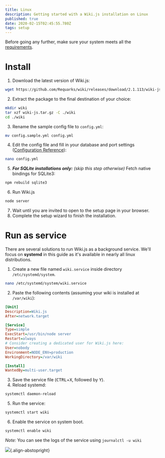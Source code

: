 ```yaml
---
title: Linux
description: Getting started with a Wiki.js installation on Linux
published: true
date: 2020-02-15T02:45:55.780Z
tags: setup
---
```


Before going any further, make sure your system meets all the [requirements](/install/requirements).

# Install

1. Download the latest version of Wiki.js:
  ```bash
  wget https://github.com/Requarks/wiki/releases/download/2.1.113/wiki-js.tar.gz
  ```
2. Extract the package to the final destination of your choice:
  ```bash
  mkdir wiki
  tar xzf wiki-js.tar.gz -C ./wiki
  cd ./wiki
  ```
3. Rename the sample config file to `config.yml`:
  ```bash
  mv config.sample.yml config.yml
  ```
4. Edit the config file and fill in your database and port settings ([Configuration Reference](/install/config)):
  ```bash
  nano config.yml
  ```
5. ***For SQLite installations only:*** *(skip this step otherwise)* Fetch native bindings for SQLite3:
  ```bash
  npm rebuild sqlite3
  ```
6. Run Wiki.js
  ```bash
  node server
  ```
7. Wait until you are invited to open to the setup page in your browser.
8. Complete the setup wizard to finish the installation.

# Run as service

There are several solutions to run Wiki.js as a background service. We'll focus on **systemd** in this guide as it's available in nearly all linux distributions.

1. Create a new file named `wiki.service` inside directory `/etc/systemd/system`.
  ```bash
  nano /etc/systemd/system/wiki.service
  ```
2. Paste the following contents (assuming your wiki is installed at `/var/wiki`):
  ```ini
  [Unit]
  Description=Wiki.js
  After=network.target

  [Service]
  Type=simple
  ExecStart=/usr/bin/node server
  Restart=always
  # Consider creating a dedicated user for Wiki.js here:
  User=nobody
  Environment=NODE_ENV=production
  WorkingDirectory=/var/wiki

  [Install]
  WantedBy=multi-user.target
  ```
3. Save the service file (<kbd>CTRL</kbd>+<kbd>X</kbd>, followed by <kbd>Y</kbd>).
4. Reload systemd:
  ```bash
  systemctl daemon-reload
  ```
5. Run the service:
  ```bash
  systemctl start wiki
  ```
6. Enable the service on system boot.
  ```bash
  systemctl enable wiki
  ```

*Note:* You can see the logs of the service using `journalctl -u wiki`

![](https://a.icons8.com/TqgWTTfw/Oy7xHF/svg.svg){.align-abstopright}